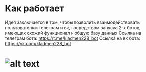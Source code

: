 # Как работает
Идея заключается в том, чтобы позволить взаимодействовать пользователям телеграм и вк, посредством запуска 2-х ботов, имеющих схожий функционал и общую базу данных
Ссылка на телеграм бота: https://t.me/kladmen228_bot
Ссылка на вк бота: https://vk.com/kladmen228_bot
# ![alt text](https://github.com/Kladmen228/readmes/blob/master/tg-vk/vk-tg.png)
